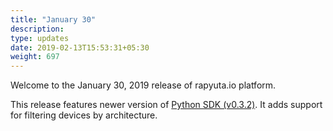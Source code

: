 ```yaml
---
title: "January 30"
description:
type: updates
date: 2019-02-13T15:53:31+05:30
weight: 697
---
```

Welcome to the January 30, 2019 release of rapyuta.io platform.

This release features newer version of [Python SDK (v0.3.2)](/python-sdk/introduction). It adds support for filtering devices by architecture.